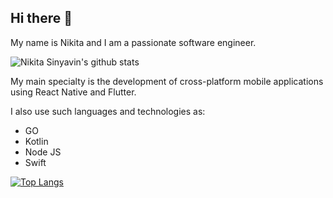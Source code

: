 ## Hi there 👋

My name is Nikita and I am a passionate software engineer. 

![Nikita Sinyavin's github stats](https://github-readme-stats.vercel.app/api?username=lesleysin&show_icons=true&theme=transparent) 

My main specialty is the development of cross-platform mobile applications using React Native and Flutter.

I also use such languages ​​and technologies as:
- GO
- Kotlin
- Node JS
- Swift

[![Top Langs](https://github-readme-stats.vercel.app/api/top-langs/?username=lesleysin&show_icons=true&theme=transparent&layout=compact)](https://github.com/anuraghazra/github-readme-stats)
